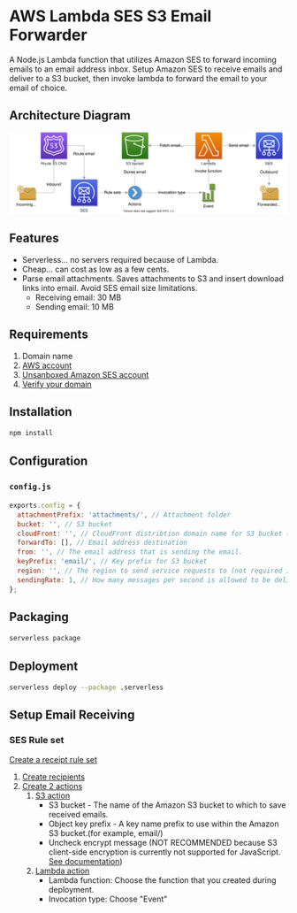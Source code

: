 # AWS Lambda SES S3 Email Forwarder

A Node.js Lambda function that utilizes Amazon SES to forward incoming emails to an email address inbox. Setup Amazon SES to receive emails and deliver to a S3 bucket, then invoke lambda to forward the email to your email of choice.

## Architecture Diagram
![Alt](diagram/diagram.svg)

## Features

* Serverless... no servers required because of Lambda.
* Cheap... can cost as low as a few cents.
* Parse email attachments.  Saves attachments to S3 and insert download links into email. Avoid SES email size limitations.
  * Receiving email: 30 MB
  * Sending email: 10 MB

## Requirements
1. Domain name
2. [AWS account](https://aws.amazon.com/)
3. [Unsanboxed Amazon SES account](https://docs.aws.amazon.com/ses/latest/DeveloperGuide/request-production-access.html)
4. [Verify your domain](https://docs.aws.amazon.com/ses/latest/DeveloperGuide/verify-domains.html)

## Installation

```sh
npm install
```

## Configuration

### `config.js`

```js
exports.config = {
  attachmentPrefix: 'attachments/', // Attachment folder
  bucket: '', // S3 bucket
  cloudFront: '', // CloudFront distribtion domain name for S3 bucket (optional and you must setup this yourself first)
  forwardTo: [], // Email address destination
  from: '', // The email address that is sending the email.
  keyPrefix: 'email/', // Key prefix for S3 bucket
  region: '', // The region to send service requests to (not required if using CloudFront)
  sendingRate: 1, // How many messages per second is allowed to be delivered to SES
};
```

## Packaging

```sh
serverless package
```

## Deployment

```sh
serverless deploy --package .serverless
```

## Setup Email Receiving

### SES Rule set
[Create a receipt rule set](https://docs.aws.amazon.com/ses/latest/DeveloperGuide/receiving-email-receipt-rule-set.html)

1. [Create recipients](https://docs.aws.amazon.com/ses/latest/DeveloperGuide/receiving-email-receipt-rules.html)
2. [Create 2 actions](https://docs.aws.amazon.com/ses/latest/DeveloperGuide/receiving-email-action.html)
    1. [S3 action](https://docs.aws.amazon.com/ses/latest/DeveloperGuide/receiving-email-action-s3.html)
        * S3 bucket - The name of the Amazon S3 bucket to which to save received emails.
        * Object key prefix - A key name prefix to use within the Amazon S3 bucket.(for example, email/)
        * Uncheck encrypt message (NOT RECOMMENDED because S3 client-side encryption is currently not supported for JavaScript.  [See documentation](https://docs.aws.amazon.com/general/latest/gr/aws_sdk_cryptography.html))
    2. [Lambda action](https://docs.aws.amazon.com/ses/latest/DeveloperGuide/receiving-email-action-lambda.html)
        * Lambda function: Choose the function that you created during deployment.
        * Invocation type: Choose "Event"
